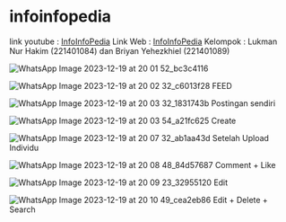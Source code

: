 # infoinfopedia

link youtube : [InfoInfoPedia](https://youtu.be/Un8_49EBll0)
Link Web     : [InfoInfoPedia](https://infoinfopedia.kesug.com/login.php)
Kelompok : Lukman Nur Hakim (221401084) dan Briyan Yehezkhiel (221401089) 

![WhatsApp Image 2023-12-19 at 20 01 52_bc3c4116](https://github.com/briyanyehezkhiel/infoinfopedia/assets/114645700/c4385c41-5a62-4f3d-b830-5a5fc5570145) 



![WhatsApp Image 2023-12-19 at 20 02 32_c6013f28](https://github.com/briyanyehezkhiel/infoinfopedia/assets/114645700/dd0e55b0-b81d-47bf-8e0b-7b00e7ff5770) 
FEED

![WhatsApp Image 2023-12-19 at 20 03 32_1831743b](https://github.com/briyanyehezkhiel/infoinfopedia/assets/114645700/837ee616-592f-44d4-90d4-2ebc65332dd0)
Postingan sendiri

![WhatsApp Image 2023-12-19 at 20 03 54_a21fc625](https://github.com/briyanyehezkhiel/infoinfopedia/assets/114645700/4c2d95e0-4e2a-4cd3-b082-13409c25ddcc)
Create 

![WhatsApp Image 2023-12-19 at 20 07 32_ab1aa43d](https://github.com/briyanyehezkhiel/infoinfopedia/assets/114645700/3ac51a55-b9cf-4341-9dc3-522c56be046d)
Setelah Upload Individu

![WhatsApp Image 2023-12-19 at 20 08 48_84d57687](https://github.com/briyanyehezkhiel/infoinfopedia/assets/114645700/c00633f4-7e2e-4804-83b2-d45af4a5d4ec)
Comment + Like 

![WhatsApp Image 2023-12-19 at 20 09 23_32955120](https://github.com/briyanyehezkhiel/infoinfopedia/assets/114645700/438e6c59-20ef-4736-86ed-baa6e7ecfaaa)
Edit

![WhatsApp Image 2023-12-19 at 20 10 49_cea2eb86](https://github.com/briyanyehezkhiel/infoinfopedia/assets/114645700/fa4f1a87-eede-4086-85a1-80a283346762)
Edit + Delete + Search

